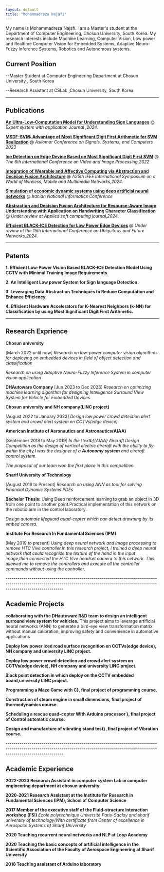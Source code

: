 ```yaml
---
layout: default
title: "Mohammadreza Najafi"
---
```


My name is Mohammadreza Najafi. I am a Master's student at the Department of Computer Engineering, Chosun University, South Korea. My research interests include Machine Learning, Computer Vision, Low power and Realtime Computer Vision for Embedded Systems, Adaptive Neuro-Fuzzy Inference Systems, Robotics and Autonomous systems.

## Current Position 

--Master Student at Computer Engineering Department at Chosun University , South Korea

--Research Assistant at CSLab ,Chosun University, South Korea

-------------------------------------------------------------------------------------------------------------------------------------------------------------------------------------
## Publications 
**[An Ultra-Low-Computation Model for Understanding Sign Languages](https://www.sciencedirect.com/science/article/abs/pii/S0957417424006481)** @ *Expert system with application Journal
,2024.*

**[MSDF-SVM: Advantage of Most Significant Digit First Arithmetic for SVM Realization](https://ieeexplore.ieee.org/abstract/document/10477090)** @ *Asilomar Conference on Signals, Systems, and Computers 2023*

**[Ice Detection on Edge Device Based on Most Significant Digit First SVM](https://dl.acm.org/doi/10.1145/3579109.3579120)** @ *The 6th International Conference on Video and Image Processing,2022*

**[Integration of Wearable and Affective Computing via Abstraction and Decision Fusion Architecture](https://www.cse.unsw.edu.au/~wowmom/2024/index.html)** @ *A25th IEEE International Symposium on a World of Wireless, Mobile and Multimedia Networks,2024.*

**[Simulation of economic dynamic systems using deep artificial neural networks](https://civilica.com/doc/1002107/)** @ *Iranian National Informatics Conference*

**[Abstraction and Decision Fusion Architecture for Resource-Aware Image Understanding with Application on Handwriting Character Classification](https://papers.ssrn.com/sol3/papers.cfm?abstract_id=4632037)** @ *Under review at Applied soft computing journal,2024.*

**[Efficient BLACK-ICE Detection for Low Power Edge Devices](/Black_Ice.pdf)** @ *Under review at the 15th International Conference on Ubiquitous and Future Networks,2024.*

-------------------------------------------------------------------------------------------------------------------------------------------------------------------------------------
## Patents 
 **1. Efficient Low-Power Vision Based BLACK-ICE Detection Model Using CCTV with Minimal Training Image Requirements.**

 **2. An Intelligent Low power System for Sign language Detection.**

 **3. Leveraging Data Abstraction Techniques to Reduce Computation and Enhance Efficiency.**
 
 **4. Efficient Hardware Accelerators for K-Nearest Neighbors (k-NN) for Classification by using Most Significant Digit First Arithmetic.**

-------------------------------------------------------------------------------------------------------------------------------------------------------------------------------------
## Research Exprience 


**Chosun university**

[March 2022 until now]
*Research on low-power computer vision algorithms for deploying on embedded devices in field of object detection and classification*

*Research on using Adaptive Neuro-Fuzzy Inference System in computer vision application*

**DHAutoware Company**
[Jun 2023 to Dec 2023]
*Research on optimizing machine learning algorithm for designing Intelligence Surround View System for Vehicle for Embedded Devices*

**Chosun university and NH company(LINC project)**

[August 2022 to January  2023]
*Design low power crowd detection alert system and crowd alert system on CCTVs(edge device)*



**American Institute of Aeronautics and Astronautics(AIAA)**

[September 2018 to May 2019]
*In the \textbf{AIAA} Aircraft Design Competition as the design of vertical electric aircraft with the ability to fly within the city,I was the designer of a **Autonomy system** and aircraft control system.*

*The proposal of our team won the first place in this competition.*

**Sharif University of Technology**

[August 2019 to Present]
*Research on using ANN as tool for solving  Financial Dynamic Systems PDEs*

**Bachelor Thesis:**
Using Deep reinforcement learning to grab an object in 3D from one point to another point.Practical implementation of this network on the robotic arm in the control laboratory.

*Design automate lifeguard quad-copter which can detect drowning by its embed camera.*

**Institute For Research In Fundamental Sciences (IPM)**

[May 2019 to present]
*Using deep neural network and image processing to remove HTC Vive controller.In this research project, I trained a deep neural network that could recognize the texture of the hand in the input image,then connected the HTC Vive headset camera to this network. This allowed me to remove the controllers and execute all the controller commands without using the controller.*

**-------------------------------------------------------------------------------------------------------------------------------------------------------------------------------------**
## Academic Projects

**collaborating with the DHautoware R&D team to design an intelligent surround view system for vehicles.**
This project aims to leverage artificial neural networks (ANN) to generate a bird-eye view transformation matrix without manual calibration, improving safety and convenience in automotive applications.

**Deploy low power iced road surface recognition on CCTVs(edge device), NH company and university LINC project.**

**Deploy low power crowd detection and crowd alert system on CCTVs(edge device), NH company and university LINC project.**

**Block point detection in which deploy on the CCTV embedded board,university LINC project.**

**Programming a Maze Game with C}, final project of programming course.**

**Construction of steam engine in small dimensions, final project of thermodynamics course.**

**Scheduling a rescue quad-copter With Arduino processor }, final project of Control automatic course.**

**Design and manufacture of vibrating stand test} ,final project of Vibration  course.**

**-------------------------------------------------------------------------------------------------------------------------------------------------------------------------------------**
## Academic Experience

**2022-2023 Research Assistant in computer system Lab in computer engineering department at chosun university**

**2020-2021 Research Assistant at the Institute for Research in Fundamental Sciences (IPM), School of Computer Science**

**2017 Member of the executive staff of the Fluid-structure Interaction workshop (FSI)**
*École polytechnique Université Paris-Saclay  and sharif university of technology(With certificate from  Center of excellence in Aerospace Systems of Sharif University*

**2020 Teaching recurrent neural networks and NLP at Loop Academy**

**2020 Teaching the basic concepts of artificial intelligence in the Scientific Association of the Faculty of Aerospace Engineering at Sharif University**

**2018 Teaching assistant of Arduino laboratory**


